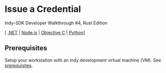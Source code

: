 # Issue a Credential
Indy-SDK Developer Walkthrough #4, Rust Edition

[ [.NET](../../not-yet-written.md) | 
  [Node.js](../../not-yet-written.md) | 
  [Objective C](../../not-yet-written.md) |
  [Python](../python/README.md)]


## Prerequisites

Setup your workstation with an indy development virtual machine (VM). See [prerequisites](../../prerequisites.md).


